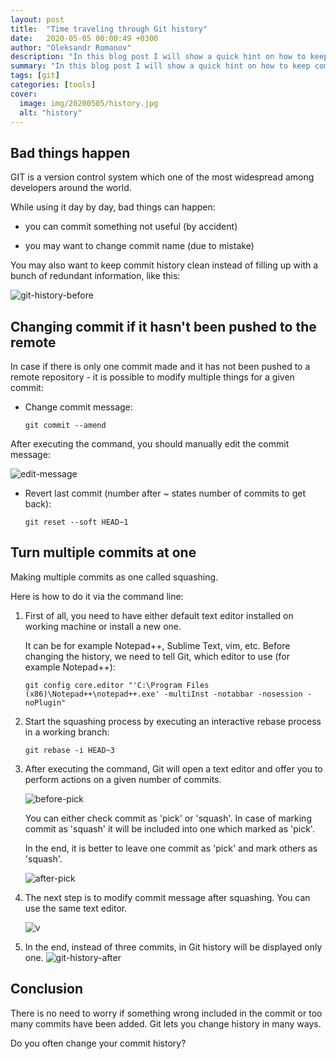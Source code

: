 ```yaml
---
layout: post
title:  "Time traveling through Git history"
date:   2020-05-05 00:00:49 +0300
author: "Oleksandr Romanov"
description: "In this blog post I will show a quick hint on how to keep commit history clean by using squash"
summary: "In this blog post I will show a quick hint on how to keep commit history clean by using squash"
tags: [git]
categories: [tools]
cover:
  image: img/20200505/history.jpg
  alt: "history"
---
```


## Bad things happen

GIT is a version control system which one of the most widespread among developers around the world.

While using it day by day, bad things can happen:  

- you can commit something not useful (by accident)

- you may want to change commit name (due to mistake)

You may also want to keep commit history clean instead of filling up with a bunch of redundant information, like this:  

![git-history-before](/img/20200505/git-history-before.png)

## Changing commit if it hasn't been pushed to the remote

In case if there is only one commit made and it has not been pushed to a remote repository - it is possible to modify multiple things for a given commit:

- Change commit message:

    ``` console
    git commit --amend
    ```

After executing the command, you should manually edit the commit message:  

![edit-message](/img/20200505/edit-message.png)  

- Revert last commit (number after ~ states number of commits to get back):  

    ``` console
    git reset --soft HEAD~1
    ```

## Turn multiple commits at one

Making multiple commits as one called squashing.  

Here is how to do it via the command line:

1. First of all, you need to have either default text editor installed on working machine or install a new one.  

    It can be for example Notepad++, Sublime Text, vim, etc.  Before changing the history, we need to tell Git, which editor to use (for example Notepad++):  

    ``` console
    git config core.editor "'C:\Program Files (x86)\Notepad++\notepad++.exe' -multiInst -notabbar -nosession -noPlugin"
    ```

2. Start the squashing process by executing an interactive rebase process in a working branch:  

    ``` console
    git rebase -i HEAD~3
    ```

3. After executing the command, Git will open a text editor and offer you to perform actions on a given number of commits.  

    ![before-pick](/img/20200505/before-pick.png)

    You can either check commit as 'pick' or 'squash'.
    In case of marking commit as 'squash' it will be included into one which marked as 'pick'.  

    In the end, it is better to leave one commit as 'pick' and mark others as 'squash'.  

    ![after-pick](/img/20200505/after-pick.png)  

4. The next step is to modify commit message after squashing. You can use the same text editor.  

    ![v](/img/20200505/editing-message-squash.png)

5. In the end, instead of three commits, in Git history will be displayed only one.
![git-history-after](/img/20200505/git-history-after.png)

## Conclusion

There is no need to worry if something wrong included in the commit or too many commits have been added. Git lets you change history in many ways.  

Do you often change your commit history?
